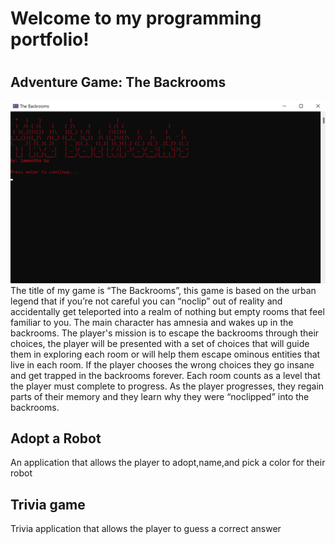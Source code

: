 # **Welcome to my programming portfolio!** <h1>
## **Adventure Game: The Backrooms**
 ![backrooms thumbnail.png](https://github.com/samanthag168/samanthag168.github.io/blob/main/backrooms%20thumbnail.png)
 The title of my game is “The Backrooms”, this game is based on the urban legend that if you’re not careful you can “noclip” out of reality and accidentally get teleported into a realm of nothing but empty rooms that feel familiar to you. The main character has amnesia and wakes up in the backrooms. The player's mission is to escape the backrooms through their choices, the player will be presented with a set of choices that will guide them in exploring each room or will help them escape ominous entities that live in each room. If the player chooses the wrong choices they go insane and get trapped in the backrooms forever. Each room counts as a level that the player must complete to progress. As the player progresses, they regain parts of their memory and they learn why they were “noclipped” into the backrooms.
## **Adopt a Robot**
 An application that allows the player to adopt,name,and pick a color for their robot
 ## **Trivia game**
 Trivia application that allows the player to guess a correct answer 
